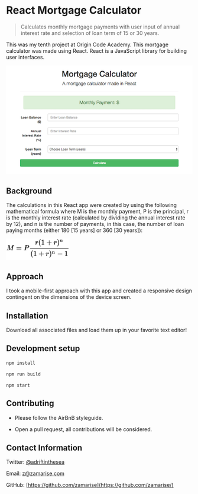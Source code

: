 # React Mortgage Calculator
> Calculates monthly mortgage payments with user input of annual interest rate and selection of loan term of 15 or 30 years.

This was my tenth project at Origin Code Academy. This mortgage calculator was made using React. React is a JavaScript library for building user interfaces.

![](mortgage-calculator.png)

## Background
The calculations in this React app were created by using the following mathematical formula where M is the monthly payment, P is the principal, r is the monthly interest rate (calculated by dividing the annual interest rate by 12), and n is the number of payments, in this case, the number of loan paying months (either 180 [15 years] or 360 [30 years]):

![](mortgage-calculator-formula.png)


## Approach

I took a mobile-first approach with this app and created a responsive design contingent on the dimensions of the device screen.

## Installation

Download all associated files and load them up in your favorite text editor!

## Development setup

```
npm install
```
```
npm run build
```
```
npm start
```

## Contributing

* Please follow the AirBnB styleguide.

* Open a pull request, all contributions will be considered.

## Contact Information

Twitter: [@adriftinthesea](https://twitter.com/adriftinthesea)

Email: z@zamarise.com

GitHub: [https://github.com/zamarise](https://github.com/zamarise/)
